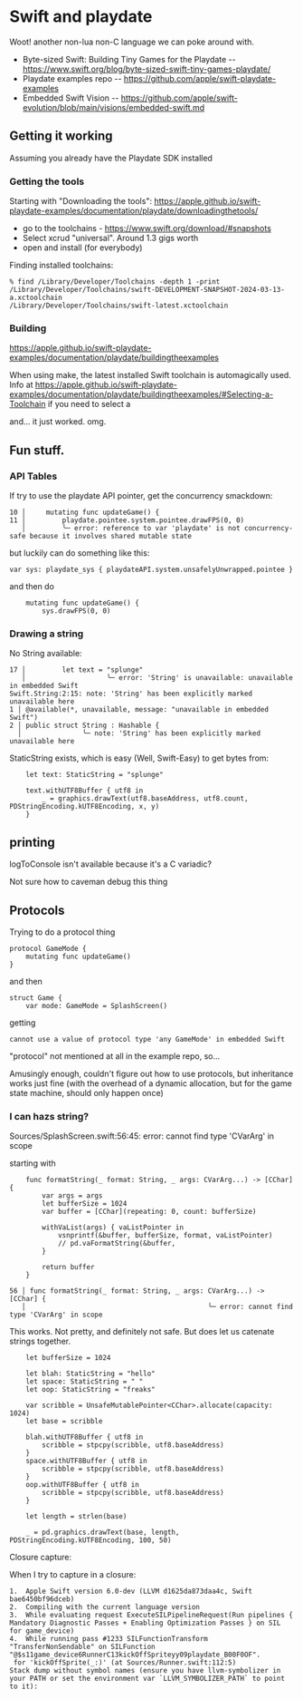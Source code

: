 # Swift and playdate

Woot! another non-lua non-C language we can poke around with.

* Byte-sized Swift: Building Tiny Games for the Playdate -- https://www.swift.org/blog/byte-sized-swift-tiny-games-playdate/
* Playdate examples repo -- https://github.com/apple/swift-playdate-examples
* Embedded Swift Vision -- https://github.com/apple/swift-evolution/blob/main/visions/embedded-swift.md

## Getting it working

Assuming you already have the Playdate SDK installed

### Getting the tools

Starting with "Downloading the tools": 
https://apple.github.io/swift-playdate-examples/documentation/playdate/downloadingthetools/

* go to the toolchains - https://www.swift.org/download/#snapshots
* Select xcrud "universal".  Around 1.3 gigs worth
* open and install (for everybody)

Finding installed toolchains:

```
% find /Library/Developer/Toolchains -depth 1 -print
/Library/Developer/Toolchains/swift-DEVELOPMENT-SNAPSHOT-2024-03-13-a.xctoolchain
/Library/Developer/Toolchains/swift-latest.xctoolchain
```

### Building

https://apple.github.io/swift-playdate-examples/documentation/playdate/buildingtheexamples

When using make, the latest installed Swift toolchain is automagically used.  Info at https://apple.github.io/swift-playdate-examples/documentation/playdate/buildingtheexamples/#Selecting-a-Toolchain if you need to select a 

and... it just worked.  omg.


## Fun stuff.

### API Tables

If try to use the playdate API pointer, get the concurrency smackdown:

```
10 │     mutating func updateGame() {
11 │         playdate.pointee.system.pointee.drawFPS(0, 0)
   │         ╰─ error: reference to var 'playdate' is not concurrency-safe because it involves shared mutable state
```

but luckily can do something like this:

```
var sys: playdate_sys { playdateAPI.system.unsafelyUnwrapped.pointee }
```

and then do

```
    mutating func updateGame() {
        sys.drawFPS(0, 0)
```

### Drawing a string

No String available:

```
17 │         let text = "splunge"
   │                    ╰─ error: 'String' is unavailable: unavailable in embedded Swift
Swift.String:2:15: note: 'String' has been explicitly marked unavailable here
1 │ @available(*, unavailable, message: "unavailable in embedded Swift")
2 │ public struct String : Hashable {
  │               ╰─ note: 'String' has been explicitly marked unavailable here
```

StaticString exists, which is easy (Well, Swift-Easy) to get bytes from:

```
    let text: StaticString = "splunge"
        
    text.withUTF8Buffer { utf8 in
        _ = graphics.drawText(utf8.baseAddress, utf8.count, PDStringEncoding.kUTF8Encoding, x, y)
    }
```

## printing

logToConsole isn't available because it's a C variadic?

Not sure how to caveman debug this thing

## Protocols

Trying to do a protocol thing

```
protocol GameMode {
    mutating func updateGame()
}
```

and then

```
struct Game {
    var mode: GameMode = SplashScreen()
```

getting

```
cannot use a value of protocol type 'any GameMode' in embedded Swift
```

"protocol" not mentioned at all in the example repo, so...

Amusingly enough, couldn't figure out how to use protocols, but inheritance
works just fine (with the overhead of a dynamic allocation, but for the
game state machine, should only happen once)


### I can hazs string?

Sources/SplashScreen.swift:56:45: error: cannot find type 'CVarArg' in scope

starting with

```
    func formatString(_ format: String, _ args: CVarArg...) -> [CChar] {
        var args = args
        let bufferSize = 1024
        var buffer = [CChar](repeating: 0, count: bufferSize)
        
        withVaList(args) { vaListPointer in
            vsnprintf(&buffer, bufferSize, format, vaListPointer)
            // pd.vaFormatString(&buffer, 
        }
        
        return buffer
    }
```

```
56 │ func formatString(_ format: String, _ args: CVarArg...) -> [CChar] {
   │                                             ╰─ error: cannot find type 'CVarArg' in scope
```

This works.  Not pretty, and definitely not safe.  But does let us catenate
strings together.

```
    let bufferSize = 1024

    let blah: StaticString = "hello"
    let space: StaticString = " "
    let oop: StaticString = "freaks"

    var scribble = UnsafeMutablePointer<CChar>.allocate(capacity: 1024)
    let base = scribble

    blah.withUTF8Buffer { utf8 in
        scribble = stpcpy(scribble, utf8.baseAddress)
    }
    space.withUTF8Buffer { utf8 in
        scribble = stpcpy(scribble, utf8.baseAddress)
    }
    oop.withUTF8Buffer { utf8 in
        scribble = stpcpy(scribble, utf8.baseAddress)
    }

    let length = strlen(base)

    _ = pd.graphics.drawText(base, length, PDStringEncoding.kUTF8Encoding, 100, 50)
```

Closure capture:

When  I try to capture in a closure:

```
1.	Apple Swift version 6.0-dev (LLVM d1625da873daa4c, Swift bae6450bf96dceb)
2.	Compiling with the current language version
3.	While evaluating request ExecuteSILPipelineRequest(Run pipelines { Mandatory Diagnostic Passes + Enabling Optimization Passes } on SIL for game_device)
4.	While running pass #1233 SILFunctionTransform "TransferNonSendable" on SILFunction "@$s11game_device6RunnerC13kickOffSpriteyy09playdate_B00F0OF".
 for 'kickOffSprite(_:)' (at Sources/Runner.swift:112:5)
Stack dump without symbol names (ensure you have llvm-symbolizer in your PATH or set the environment var `LLVM_SYMBOLIZER_PATH` to point to it):
```

